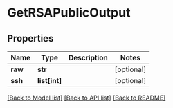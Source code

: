 # GetRSAPublicOutput

## Properties
Name | Type | Description | Notes
------------ | ------------- | ------------- | -------------
**raw** | **str** |  | [optional] 
**ssh** | **list[int]** |  | [optional] 

[[Back to Model list]](../README.md#documentation-for-models) [[Back to API list]](../README.md#documentation-for-api-endpoints) [[Back to README]](../README.md)


